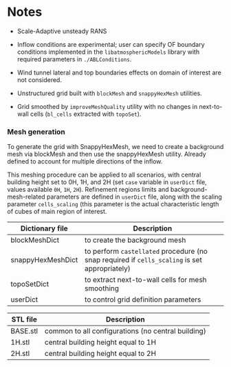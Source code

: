 # Notes

* Scale-Adaptive unsteady RANS

* Inflow conditions are experimental; user can specify OF boundary conditions implemented in the `libatmosphericModels` library with required parameters in `./ABLConditions`.

* Wind tunnel lateral and top boundaries effects on domain of interest are not considered.

* Unstructured grid built with `blockMesh` and `snappyHexMesh` utilities.

* Grid smoothed by `improveMeshQuality` utility with no changes in next-to-wall cells (`bl_cells` extracted with `topoSet`).

### Mesh generation

To generate the grid with SnappyHexMesh, we need to create a background mesh via blockMesh and then use the snappyHexMesh utility. Already defined to account for multiple directions of the inflow.

This meshing procedure can be applied to all scenarios, with central building height set to 0H, 1H, and 2H (set `case` variable in `userDict` file, values available `0H`, `1H`, `2H`).
Refinement regions limits and background-mesh-related parameters are defined in `userDict` file, along with the scaling parameter `cells_scaling` (this parameter is the actual characteristic length of cubes of main region of interest.


|   Dictionary file        | Description                    |
|--------------------------|--------------------------------|
| blockMeshDict         | to create the background mesh         |
| snappyHexMeshDict     | to perform `castellated` procedure (no snap required if `cells_scaling` is set appropriately) |
| topoSetDict           | to extract next-to-wall cells for mesh smoothing |
| userDict              | to control grid definition parameters |


|STL file           | Description                                       |
|-------------------|---------------------------------------------------|
| BASE.stl          | common to all configurations (no central building)|
| 1H.stl            | central building height equal to 1H               |
| 2H.stl            | central building height equal to 2H               |



